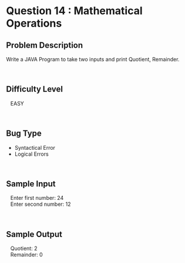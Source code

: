 # Question 14 : Mathematical Operations

## **Problem Description**
Write a JAVA Program to take two inputs and print Quotient, Remainder.

<br>

## **Difficulty Level**
&nbsp;&nbsp; EASY

<br>

## **Bug Type**
- Syntactical Error
- Logical Errors

<br>

## **Sample Input**
&nbsp;&nbsp; Enter first number: 24<br>
&nbsp;&nbsp; Enter second number: 12

<br>

## **Sample Output**
&nbsp;&nbsp; Quotient: 2<br>
&nbsp;&nbsp; Remainder: 0

